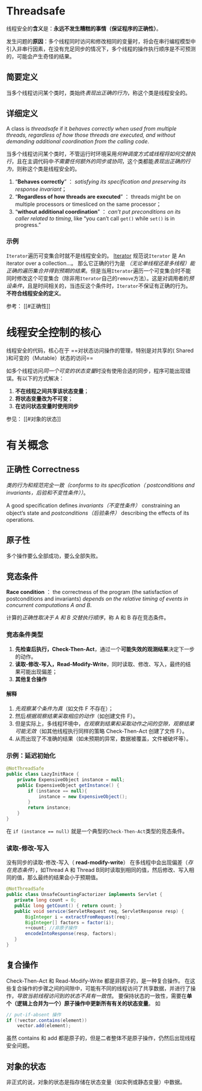 # Threadsafe

线程安全的**含义**是：**永远不发生糟糕的事情（保证程序的正确性）**。

发生问题的**原因**：多个线程同时访问和修改相同的变量时，将会在串行编程模型中引入非串行因素，在没有充足同步的情况下，多个线程的操作执行顺序是不可预测的，可能会产生奇怪的结果。

## 简要定义
当多个线程访问某个类时，类始终*表现出正确的行为*，称这个类是线程安全的。

## 详细定义
A class  is _threadsafe_ if it *behaves correctly when used from multiple threads, regardless of how those threads are executed, and without demanding additional coordination from the calling code*.

当多个线程访问某个类时，不管运行时环境采用*何种调度方式或线程将如何交替执行*，且在主调代码中*不需要任何额外的同步或协同*，这个类都能*表现出正确的行为*，则称这个类是线程安全的。

1. “**Behaves correctly**” ： *satisfying its specification and preserving its response invariant*；
2. “**Regardless of how threads are executed**” ： threads might be on multiple processors or timesliced on the same processor；
3. “**without additional coordination**” ： *can’t put preconditions on its caller related to timing*, like “you can’t call `get()` while `set()` is in progress.”

### 示例
`Iterator`遍历可变集合时就不是线程安全的。
[Iterator](https://docs.oracle.com/en/java/javase/15/docs/api/java.base/java/util/Iterator.html)  规范说`Iterator` 是 An iterator over a collection...。
那么它正确的行为是 *（无论单线程还是多线程）能正确的遍历集合并得到预期的结果*。但是当用`Iterator`遍历一个可变集合时不能同时修改这个可变集合（除非用`Iterator`自己的`remove`方法）。这是对调用者的*预设条件*，且是时间相关的，当违反这个条件时，`Iterator`不保证有正确的行为。
**不符合线程安全的定义**。

参考：
[[#正确性]]

# 线程安全控制的核心
线程安全的代码，核心在于
==对状态访问操作的管理，特别是对共享的( Shared )和可变的（Mutable）状态的访问==

如多个线程访问*同一个可变的状态变量*时没有使用合适的同步，程序可能出现错误。有以下的方式解决：
1. **不在线程之间共享该状态变量**；
2. **将状态变量改为不可变**；
3. **在访问状态变量时使用同步**

参见：
[[#对象的状态]]

# 有关概念
## 正确性 Correctness
*类的行为和规范完全一致（conforms to its specification（ postconditions and invariants，后验和不变性条件））*。

A good specification defines *invariants（不变性条件）*  constraining an object’s state and *postconditions（后验条件）*  describing the effects of its operations.

## 原子性
多个操作要么全部成功，要么全部失败。

## 竞态条件
**Race condition** ： the correctness of the program (the satisfaction of postconditions and invariants) *depends on the relative timing of events in concurrent computations A and B*.

计算的*正确性取决于 A 和 B 交替执行顺序*，称 A 和 B 存在竞态条件。

### 竞态条件类型

1. **先检查后执行，Check-Then-Act**，通过一个**可能失效的观测结果**决定下一步的动作。
2. **读取-修改-写入，Read-Modify-Write**，同时读取、修改、写入，最终的结果可能出现偏差；
3. **其他复合操作**

#### 解释
1. *先观察某个条件为真*（如文件 F 不存在）；
2. 然后*根据观察结果采取相应的动作*（如创建文件 F）。
3. 但是实际上，多线程环境中，*在观察到结果和采取动作之间的空隙，观察结果可能无效*（如其他线程执行同样的策略 Check-Then-Act 创建了文件 F）。
4. 从而出现了不准确的结果（如未预期的异常，数据被覆盖，文件被破坏等）。
  

### 示例：延迟初始化
```java
@NotThreadSafe
public class LazyInitRace {
	private ExpensiveObject instance = null;
	public ExpensiveObject getInstance() {
		if (instance == null){
			instance = new ExpensiveObject();
		}
		return instance;
	}
}
```

在 `if (instance == null)` 就是一个典型的`Check-Then-Act`类型的竞态条件。

### 读取-修改-写入
没有同步的读取-修改-写入（ **read-modify-write**） 在多线程中会出现偏差（*存在竞态条件*），如Thread A 和 Thread B同时读取到相同的值，然后修改、写入相同的值，那么最终的结果会小于预期值。
 
 ```java
 @NotThreadSafe
public class UnsafeCountingFactorizer implements Servlet {
	private long count = 0;
	public long getCount() { return count; }
	public void service(ServletRequest req, ServletResponse resp) {
		BigInteger i = extractFromRequest(req);
		BigInteger[] factors = factor(i);
		++count; //非原子操作
		encodeIntoResponse(resp, factors);
	}
}
```

## 复合操作
Check-Then-Act 和 Read-Modify-Write 都是非原子的，是一种复合操作。
在这些复合操作的步骤之间的间隙中，可能有不同的线程访问了共享数据，并进行了操作，*导致当前线程访问到的状态不具有一致性*。
要保持状态的一致性，需要在**单个（逻辑上合并为一个）原子操作中更新所有有关的状态变量**。
如
```java
// put-if-absent 操作
if (!vector.contains(element))
	vector.add(element);
```

虽然 contains 和 add 都是原子的，但是二者整体不是原子操作，仍然后出现线程安全问题。

## 对象的状态
非正式的说，对象的状态是指存储在状态变量（如实例或静态变量）中数据。


